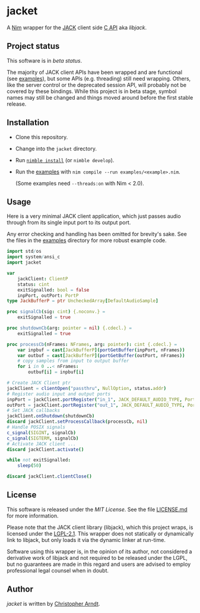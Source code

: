 # jacket

A [Nim] wrapper for the [JACK] client side [C API] aka *libjack*.


## Project status

This software is in *beta status*.

The majority of JACK client APIs have been wrapped and are functional (see
[examples]), but some APIs (e.g. threading) still need wrapping. Others, like
the server control or the deprecated session API, will probably not be covered
by these bindings. While this project is in beta stage, symbol names may still
be changed and things moved around before the first stable release.


## Installation

* Clone this repository.
* Change into the `jacket` directory.
* Run [`nimble install`] (or `nimble develop`).
* Run the [examples] with `nim compile --run examples/<example>.nim`.

   (Some examples need `--threads:on` with Nim < 2.0).


## Usage

Here is a very minimal JACK client application, which just passes audio through
from its single input port to its output port.

Any error checking and handling has been omitted for brevity's sake. See the
files in the [examples] directory for more robust example code.

```nim
import std/os
import system/ansi_c
import jacket

var
    jackClient: ClientP
    status: cint
    exitSignalled: bool = false
    inpPort, outPort: PortP
type JackBufferP = ptr UncheckedArray[DefaultAudioSample]

proc signalCb(sig: cint) {.noconv.} =
    exitSignalled = true

proc shutdownCb(arg: pointer = nil) {.cdecl.} =
    exitSignalled = true

proc processCb(nFrames: NFrames, arg: pointer): cint {.cdecl.} =
    var inpbuf = cast[JackBufferP](portGetBuffer(inpPort, nFrames))
    var outbuf = cast[JackBufferP](portGetBuffer(outPort, nFrames))
    # copy samples from input to output buffer
    for i in 0 ..< nFrames:
        outbuf[i] = inpbuf[i]

# Create JACK Client ptr
jackClient = clientOpen("passthru", NullOption, status.addr)
# Register audio input and output ports
inpPort = jackClient.portRegister("in_1", JACK_DEFAULT_AUDIO_TYPE, PortIsInput, 0)
outPort = jackClient.portRegister("out_1", JACK_DEFAULT_AUDIO_TYPE, PortIsOutput, 0)
# Set JACK callbacks
jackClient.onShutdown(shutdownCb)
discard jackClient.setProcessCallback(processCb, nil)
# Handle POSIX signals
c_signal(SIGINT, signalCb)
c_signal(SIGTERM, signalCb)
# Activate JACK client ...
discard jackClient.activate()

while not exitSignalled:
    sleep(50)

discard jackClient.clientClose()
```


## License

This software is released under the *MIT License*. See the file
[LICENSE.md](./LICENSE.md) for more information.

Please note that the JACK client library (libjack), which this project wraps,
is licensed under the [LGPL-2.1]. This wrapper does not statically or
dynamically link to libjack, but only loads it via the dynamic linker at
run-time.

Software using this wrapper is, in the opinion of its author, not considered a
derivative work of libjack and not required to be released under the LGPL, but
no guarantees are made in this regard and users are advised to employ
professional legal counsel when in doubt.


## Author

*jacket* is written by [Christopher Arndt].


[C API]: https://jackaudio.org/api/
[Christopher Arndt]: mailto:info@chrisarndt.de
[examples]: ./examples
[JACK]: https://jackaudio.org/
[LGPL-2.1]: https://spdx.org/licenses/LGPL-2.1-or-later.html
[`nimble install`]: https://github.com/nim-lang/nimble#nimble-usage
[Nim]: https://nim-lang.org/
